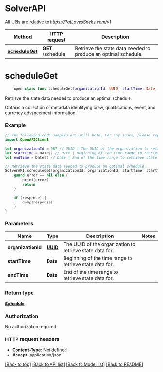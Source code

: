 # SolverAPI

All URIs are relative to *https://PatLovesSneks.com/v1*

Method | HTTP request | Description
------------- | ------------- | -------------
[**scheduleGet**](SolverAPI.md#scheduleget) | **GET** /schedule | Retrieve the state data needed to produce an optimal schedule.


# **scheduleGet**
```swift
    open class func scheduleGet(organizationId: UUID, startTime: Date, endTime: Date, completion: @escaping (_ data: Schedule?, _ error: Error?) -> Void)
```

Retrieve the state data needed to produce an optimal schedule.

Obtains a collection of metadata identifying crew, qualifications, event, and currency advancement information.

### Example 
```swift
// The following code samples are still beta. For any issue, please report via http://github.com/OpenAPITools/openapi-generator/issues/new
import OpenAPIClient

let organizationId = 987 // UUID | The UUID of the organization to retrieve state data for.
let startTime = Date() // Date | Beginning of the time range to retrieve state data for.
let endTime = Date() // Date | End of the time range to retrieve state data for.

// Retrieve the state data needed to produce an optimal schedule.
SolverAPI.scheduleGet(organizationId: organizationId, startTime: startTime, endTime: endTime) { (response, error) in
    guard error == nil else {
        print(error)
        return
    }

    if (response) {
        dump(response)
    }
}
```

### Parameters

Name | Type | Description  | Notes
------------- | ------------- | ------------- | -------------
 **organizationId** | [**UUID**](.md) | The UUID of the organization to retrieve state data for. | 
 **startTime** | **Date** | Beginning of the time range to retrieve state data for. | 
 **endTime** | **Date** | End of the time range to retrieve state data for. | 

### Return type

[**Schedule**](Schedule.md)

### Authorization

No authorization required

### HTTP request headers

 - **Content-Type**: Not defined
 - **Accept**: application/json

[[Back to top]](#) [[Back to API list]](../README.md#documentation-for-api-endpoints) [[Back to Model list]](../README.md#documentation-for-models) [[Back to README]](../README.md)

